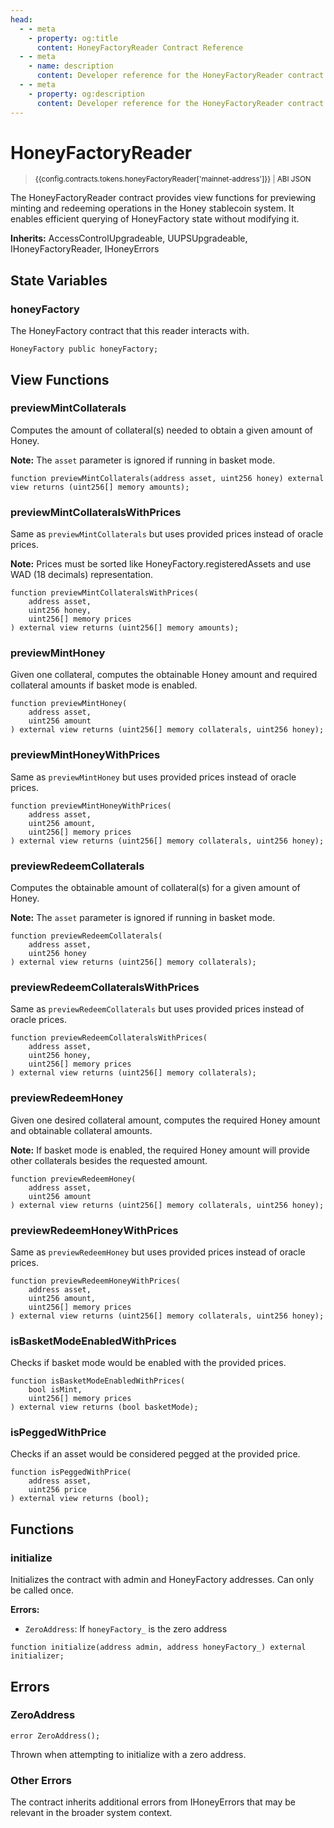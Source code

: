 ```yaml
---
head:
  - - meta
    - property: og:title
      content: HoneyFactoryReader Contract Reference
  - - meta
    - name: description
      content: Developer reference for the HoneyFactoryReader contract
  - - meta
    - property: og:description
      content: Developer reference for the HoneyFactoryReader contract
---
```


<script setup>
  import config from '@berachain/config/constants.json';
</script>

# HoneyFactoryReader

> <small><a target="_blank" :href="config.mainnet.dapps.berascan.url + 'address/' + config.contracts.tokens.honeyFactoryReader['mainnet-address']">{{config.contracts.tokens.honeyFactoryReader['mainnet-address']}}</a><span v-if="config.contracts.tokens.honeyFactoryReader.abi && config.contracts.tokens.honeyFactoryReader.abi.length > 0">&nbsp;|&nbsp;<a target="_blank" :href="config.contracts.tokens.honeyFactoryReader.abi">ABI JSON</a></span></small>

The HoneyFactoryReader contract provides view functions for previewing minting and redeeming operations in the Honey stablecoin system. It enables efficient querying of HoneyFactory state without modifying it.

**Inherits:**
AccessControlUpgradeable, UUPSUpgradeable, IHoneyFactoryReader, IHoneyErrors

## State Variables

### honeyFactory

The HoneyFactory contract that this reader interacts with.

```solidity
HoneyFactory public honeyFactory;
```

## View Functions

### previewMintCollaterals

Computes the amount of collateral(s) needed to obtain a given amount of Honey.

**Note:** The `asset` parameter is ignored if running in basket mode.

```solidity
function previewMintCollaterals(address asset, uint256 honey) external view returns (uint256[] memory amounts);
```

### previewMintCollateralsWithPrices

Same as `previewMintCollaterals` but uses provided prices instead of oracle prices.

**Note:** Prices must be sorted like HoneyFactory.registeredAssets and use WAD (18 decimals) representation.

```solidity
function previewMintCollateralsWithPrices(
    address asset,
    uint256 honey,
    uint256[] memory prices
) external view returns (uint256[] memory amounts);
```

### previewMintHoney

Given one collateral, computes the obtainable Honey amount and required collateral amounts if basket mode is enabled.

```solidity
function previewMintHoney(
    address asset,
    uint256 amount
) external view returns (uint256[] memory collaterals, uint256 honey);
```

### previewMintHoneyWithPrices

Same as `previewMintHoney` but uses provided prices instead of oracle prices.

```solidity
function previewMintHoneyWithPrices(
    address asset,
    uint256 amount,
    uint256[] memory prices
) external view returns (uint256[] memory collaterals, uint256 honey);
```

### previewRedeemCollaterals

Computes the obtainable amount of collateral(s) for a given amount of Honey.

**Note:** The `asset` parameter is ignored if running in basket mode.

```solidity
function previewRedeemCollaterals(
    address asset,
    uint256 honey
) external view returns (uint256[] memory collaterals);
```

### previewRedeemCollateralsWithPrices

Same as `previewRedeemCollaterals` but uses provided prices instead of oracle prices.

```solidity
function previewRedeemCollateralsWithPrices(
    address asset,
    uint256 honey,
    uint256[] memory prices
) external view returns (uint256[] memory collaterals);
```

### previewRedeemHoney

Given one desired collateral amount, computes the required Honey amount and obtainable collateral amounts.

**Note:** If basket mode is enabled, the required Honey amount will provide other collaterals besides the requested amount.

```solidity
function previewRedeemHoney(
    address asset,
    uint256 amount
) external view returns (uint256[] memory collaterals, uint256 honey);
```

### previewRedeemHoneyWithPrices

Same as `previewRedeemHoney` but uses provided prices instead of oracle prices.

```solidity
function previewRedeemHoneyWithPrices(
    address asset,
    uint256 amount,
    uint256[] memory prices
) external view returns (uint256[] memory collaterals, uint256 honey);
```

### isBasketModeEnabledWithPrices

Checks if basket mode would be enabled with the provided prices.

```solidity
function isBasketModeEnabledWithPrices(
    bool isMint,
    uint256[] memory prices
) external view returns (bool basketMode);
```

### isPeggedWithPrice

Checks if an asset would be considered pegged at the provided price.

```solidity
function isPeggedWithPrice(
    address asset,
    uint256 price
) external view returns (bool);
```

## Functions

### initialize

Initializes the contract with admin and HoneyFactory addresses. Can only be called once.

**Errors:**

- `ZeroAddress`: If `honeyFactory_` is the zero address

```solidity
function initialize(address admin, address honeyFactory_) external initializer;
```

## Errors

### ZeroAddress

```solidity
error ZeroAddress();
```

Thrown when attempting to initialize with a zero address.

### Other Errors

The contract inherits additional errors from IHoneyErrors that may be relevant in the broader system context.
